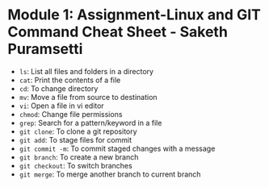 # Module 1: Assignment-Linux and GIT Command Cheat Sheet - Saketh Puramsetti

- `ls`: List all files and folders in a directory
- `cat`: Print the contents of a file
- `cd`: To change directory
- `mv`: Move a file from source to destination
- `vi`: Open a file in vi editor
- `chmod`: Change file permissions
- `grep`: Search for a pattern/keyword in a file
- `git clone`: To clone a git repository
- `git add`: To stage files for commit
- `git commit -m`: To commit staged changes with a message
- `git branch`: To create a new branch
- `git checkout`: To switch branches
- `git merge`: To merge another branch to current branch
